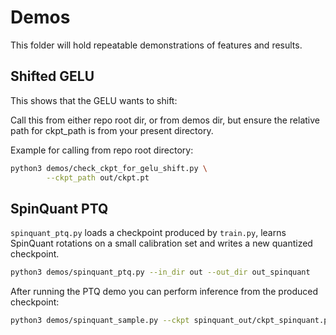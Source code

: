 # Demos

This folder will hold repeatable demonstrations of features and results.

## Shifted GELU

This shows that the GELU wants to shift:


Call this from either repo root dir, or from demos dir, but ensure the relative
path for ckpt_path is from your present directory.

Example for calling from repo root directory:

```bash
python3 demos/check_ckpt_for_gelu_shift.py \
        --ckpt_path out/ckpt.pt
```

## SpinQuant PTQ

`spinquant_ptq.py` loads a checkpoint produced by `train.py`, learns SpinQuant
rotations on a small calibration set and writes a new quantized checkpoint.

```bash
python3 demos/spinquant_ptq.py --in_dir out --out_dir out_spinquant
```

After running the PTQ demo you can perform inference from the produced checkpoint:

```bash
python3 demos/spinquant_sample.py --ckpt spinquant_out/ckpt_spinquant.pt --prompt "Hello" --max_new_tokens 40
```

